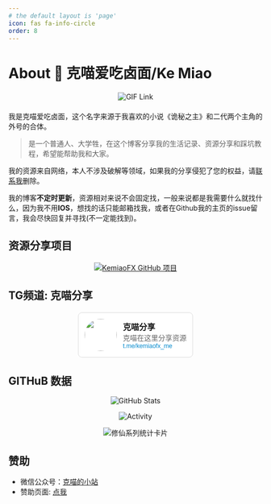 ```yaml
---
# the default layout is 'page'
icon: fas fa-info-circle
order: 8
---
```


# About 👋 克喵爱吃卤面/Ke Miao

<div style="text-align: center; margin: 20px 0;">
  <a href="https://miao.kemeow.top/">
    <img 
      src="https://media.giphy.com/media/SWoSkN6DxTszqIKEqv/giphy.gif" 
      alt="GIF Link" 
      height="275" 
      style="max-width: 100%; height: auto; display: inline-block;"
    />
  </a>
</div>

我是克喵爱吃卤面，这个名字来源于我喜欢的小说《诡秘之主》和二代两个主角的外号的合体。

> 是一个普通人、大学牲，在这个博客分享我的生活记录、资源分享和踩坑教程，希望能帮助我和大家。

我的资源来自网络，本人不涉及破解等领域，如果我的分享侵犯了您的权益，请[联系我](mailto:me@mail.kemeow.top)删除。

我的博客**不定时更新**，资源相对来说不会固定找，一般来说都是我需要什么就找什么，因为我不用**IOS**，想找的话只能邮箱找我，或者在Github我的主页的issue留言，我会尽快回复并寻找(不一定能找到)。

## 资源分享项目

<div style="text-align:center; margin:20px 0;">
  <a href="https://github.com/Kemeow815/kemiaofx" target="_blank" rel="noopener">
    <img 
      src="https://readme.kemeow.top/api/pin/?username=Kemeow815&repo=kemiaofx&theme=dark" 
      alt="KemiaoFX GitHub 项目"
      style="max-width:100%;"
    >
  </a>
</div>

## TG频道: 克喵分享

<div style="display:flex; justify-content:center; margin-top:20px;">
  <div onclick="window.open('https://t.me/kemiaofx_me','_blank')" style="
    cursor:pointer;
    display:flex;
    align-items:center;
    border:1px solid #ddd;
    border-radius:8px;
    padding:12px;
    max-width:400px;
    font-family:Arial,sans-serif;
    box-sizing:border-box;
    background-color:#fff;
    transition:box-shadow 0.3s;
  " onmouseover="this.style.boxShadow='0 4px 12px rgba(0,0,0,0.1)'" onmouseout="this.style.boxShadow='none'">
    <img src="https://img.314926.xyz/images/2025/09/07/telegram-logo.webp" width="64" height="64" style="border-radius:50%;margin-right:12px;">
    <div>
      <div style="font-weight:bold;font-size:16px;">克喵分享</div>
      <div style="font-size:14px;color:#666;">克喵在这里分享资源</div>
      <div style="font-size:12px;color:#0088cc;">t.me/kemiaofx_me</div>
    </div>
  </div>
</div>



## GITHuB 数据

<div align="center">
  <img src="https://readme.kemeow.top/api/?username=kemiaofxjun&show_icons=true&title_color=fff&icon_color=79ff97&text_color=9f9f9f&bg_color=151515" alt="GitHub Stats" />
</div>

<p align="center">
  <a>
    <img src="https://activity.kemeow.top/graph?username=kemiaofxjun&custom_title=克喵的热力图&hide_border=true" alt="Activity">
  </a>
</p>

<div align="center">
  <img 
    src="https://github-immortality.vercel.app/api?username=kemiaofxjun&theme=github-compact&custom_title=Immortality&radius=30&height=300" 
    alt="修仙系列统计卡片" 
    style="max-width: 100%; height: auto;" 
  />
</div>


## 赞助

- 微信公众号：[克喵的小站](https://wechat.kemeow.top/)
- 赞助页面: [点我](https://donate.kemeow.top/)
